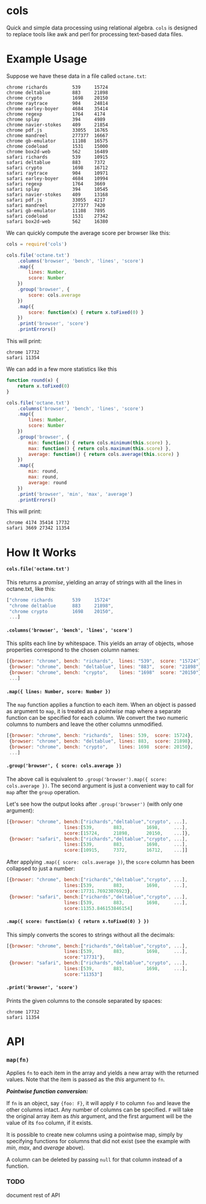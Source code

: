 cols
====

Quick and simple data processing using relational algebra. `cols` is designed to replace tools like awk and perl for processing text-based data files.


Example Usage
=============

Suppose we have these data in a file called `octane.txt`:

	chrome richards 		539		15724
	chrome deltablue 		883		21898
	chrome crypto 			1698	20150
	chrome raytrace 		904		24814
	chrome earley-boyer 	4684	35414
	chrome regexp 			1764	4174
	chrome splay 			394		4989
	chrome navier-stokes 	409		21854
	chrome pdf.js 			33055	16765
	chrome mandreel 		277377	16667
	chrome gb-emulator 		11108	16575
	chrome codeload 		1531	15000
	chrome box2d-web 		562		16489
	safari richards 		539		10915
	safari deltablue 		883		7372
	safari crypto 			1698	16712
	safari raytrace 		904		10971
	safari earley-boyer 	4684	10994
	safari regexp 			1764	3669
	safari splay 			394		10545
	safari navier-stokes 	409		13168
	safari pdf.js 			33055	4217
	safari mandreel 		277377	7420
	safari gb-emulator 		11108	7895
	safari codeload 		1531	27342
	safari box2d-web 		562		16380

We can quickly compute the average score per browser like this:

```javascript
cols = require('cols')

cols.file('octane.txt')
	.columns('browser', 'bench', 'lines', 'score')
	.map({
		lines: Number,
		score: Number
	})
	.group('browser', {
		score: cols.average
	})
	.map({
		score: function(x) { return x.toFixed(0) }
	})
	.print('browser', 'score')
	.printErrors()
```

This will print:

	chrome 17732
	safari 11354


We can add in a few more statistics like this

```javascript
function round(x) {
	return x.toFixed(0)
}

cols.file('octane.txt')
	.columns('browser', 'bench', 'lines', 'score')
	.map({
		lines: Number,
		score: Number
	})
	.group('browser', {
		min: function() { return cols.minimum(this.score) },
		max: function() { return cols.maximum(this.score) },
		average: function() { return cols.average(this.score) }
	})
	.map({
		min: round,
		max: round,
		average: round
	})
	.print('browser', 'min', 'max', 'average')
	.printErrors()
```

This will print:

	chrome 4174 35414 17732
	safari 3669 27342 11354


How It Works
============

#### `cols.file('octane.txt')` 

This returns a *promise*, yielding an array of strings with all the lines in octane.txt, like this:

```javascript
["chrome richards       539     15724"
 "chrome deltablue      883     21898",
 "chrome crypto         1698    20150",
 ...]
```

#### `.columns('browser', 'bench', 'lines', 'score')` 

This splits each line by whitespace. This yields an array of objects, whose properties correspond to the chosen column names:

```javascript
[{browser: "chrome", bench: "richards",  lines: "539",  score: "15724"},
 {browser: "chrome", bench: "deltablue", lines: "883",  score: "21898"},
 {browser: "chrome", bench: "crypto",    lines: "1698"  score: "20150"},
 ...]
```

#### `.map({ lines: Number, score: Number })` 

The `map` function applies a function to each item. When an object is passed as argument to `map`, it is treated as a *pointwise* map where a separate function can be specified for each column. We convert the two numeric columns to numbers and leave the other columns unmodified.

```javascript
[{browser: "chrome", bench: "richards",  lines: 539,  score: 15724},
 {browser: "chrome", bench: "deltablue", lines: 883,  score: 21898},
 {browser: "chrome", bench: "crypto",    lines: 1698  score: 20150},
 ...]
```

#### `.group('browser', { score: cols.average })`

The above call is equivalent to `.group('browser').map({ score: cols.average })`. The second argument is just a convenient way to call for `map` after the `group` operation.

Let's see how the output looks after `.group('browser')` (with only one argument):
```javascript
[{browser: "chrome", bench:["richards","deltablue","crypto", ...],
				     lines:[539,       883,        1698,     ...],
				     score:[15724,     21898,      20150,    ...]},
 {browser: "safari", bench:["richards","deltablue","crypto", ...],
				     lines:[539,       883,        1698,     ...],
				     score:[10915,     7372,       16712,    ...]]
```

After applying `.map({ score: cols.average })`, the `score` column has been collapsed to just a number:

```javascript
[{browser: "chrome", bench:["richards","deltablue","crypto", ...],
				     lines:[539,       883,        1698,     ...],
				     score:17731.76923076923},
 {browser: "safari", bench:["richards","deltablue","crypto", ...],
				     lines:[539,       883,        1698,     ...],
				     score:11353.846153846154]
```

#### `.map({ score: function(x) { return x.toFixed(0) }	})`

This simply converts the scores to strings without all the decimals:

```javascript
[{browser: "chrome", bench:["richards","deltablue","crypto", ...],
				     lines:[539,       883,        1698,     ...],
				     score:"17731"},
 {browser: "safari", bench:["richards","deltablue","crypto", ...],
				     lines:[539,       883,        1698,     ...],
				     score:"11353"]
```

#### `.print('browser', 'score')`

Prints the given columns to the console separated by spaces:

	chrome 17732
	safari 11354


API
===

### `map(fn)`

Applies `fn` to each item in the array and yields a new array with the returned values. Note that the item is passed as the *this* argument to `fn`.

***Pointwise function conversion:*** 

If `fn` is an object, say `{foo: F}`, it will apply `F` to column `foo` and leave the other columns intact. Any number of columns can be specified. `F` will take the original array item as *this* argument, and the first argument will be the value of its `foo` column, if it exists.

It is possible to create new columns using a pointwise map, simply by specifying functions for columns that did not exist (see the example with *min*, *max*, and *average* above).

A column can be deleted by passing `null` for that column instead of a function.

### TODO

document rest of API
